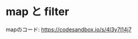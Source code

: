 # map と filter

mapのコード: [https://codesandbox.io/s/4l3y7l14j7 ](https://codesandbox.io/s/4l3y7l14j7)